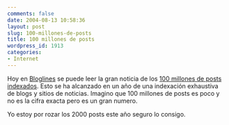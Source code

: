```yaml
---
comments: false
date: 2004-08-13 10:58:36
layout: post
slug: 100-millones-de-posts
title: 100 millones de posts
wordpress_id: 1913
categories:
- Internet
---
```


Hoy en [Bloglines](http://www.bloglines.com/) se puede leer la gran noticia de los [100 millones de posts indexados](http://www.bloglines.com/about/pr_08122004). Esto se ha alcanzado en un año de una indexación exhaustiva de blogs y sitios de noticias. Imagino que 100 millones de posts es poco y no es la cifra exacta pero es un gran numero.





Yo estoy por rozar los 2000 posts este año seguro lo consigo.




 
